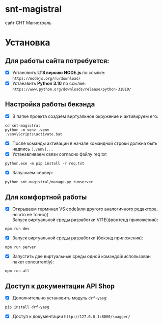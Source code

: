 # snt-magistral
сайт СНТ Магистраль
# Установка
## Для работы сайта потребуется:
* [x] Установить **LTS версию NODE.js** по ссылке: `https://nodejs.org/ru/download/`
* [x] Устанавить **Python 3.10** по ссылке: `https://www.python.org/downloads/release/python-31010/`
## Настройка работы бекэнда
* [x] В папке проекта создаем виртуальное окружение и активируем его:
```
cd snt-magistral
python -m venv .venv
.venv\Scripts\activate.bat
```
* [x] После команды активации в начале командной строки должна быть надпись `(.venv)...` 
* [x] Устанавливаем связи согласно файлу req.txt
```
python.exe -m pip install -r req.txt
```
* [x] Запускаем сервер:
```
python snt-magistral/manage.py runserver
```
## Для комфортной работы
* [x] Открываем терминал VS code(или другого аналогичного редактора, но это не точно))  
Запуск виртуальной среды разработки VITE(фронтенд приложения):

```
npm run dev
```
* [x] Запуск виртуальной среды разработки (бекэнд приложения):

```
npm run server
```
* [x]  Запустить две виртуальные среды одной командой(использован пакет concurrently):
```
npm run all
```
## Доступ к документации API Shop
* [x] Дополнительно установить модуль `drf-yasg`:
```
pip install drf-yasg
```
* [x] Доступ к документации `http://127.0.0.1:8000/swagger/`
